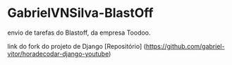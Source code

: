 # GabrielVNSilva-BlastOff
envio de tarefas do Blastoff, da empresa Toodoo.

link do fork do projeto de Django
[Repositório] (https://github.com/gabriel-vitor/horadecodar-django-youtube)
